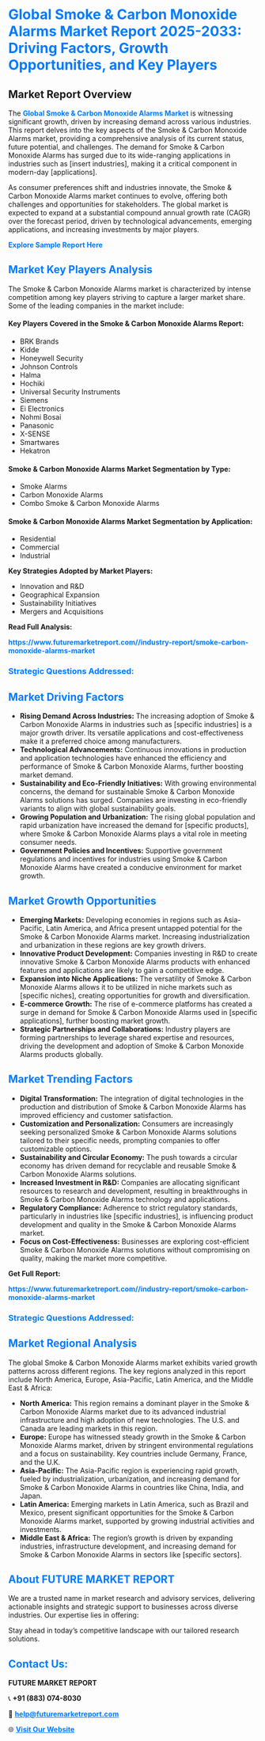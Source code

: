 <h1 style="color: #007BFF;">Global Smoke & Carbon Monoxide Alarms Market Report 2025-2033: Driving Factors, Growth Opportunities, and Key Players</h1>

<section id="overview">
<h2>Market Report Overview</h2>
<p>The <a href="https://www.futuremarketreport.com//industry-report/smoke-carbon-monoxide-alarms-market" style="color: #007BFF; text-decoration: none;"><strong>Global Smoke & Carbon Monoxide Alarms Market</strong></a> is witnessing significant growth, driven by increasing demand across various industries. This report delves into the key aspects of the Smoke & Carbon Monoxide Alarms market, providing a comprehensive analysis of its current status, future potential, and challenges. The demand for Smoke & Carbon Monoxide Alarms has surged due to its wide-ranging applications in industries such as [insert industries], making it a critical component in modern-day [applications].</p>
<p>As consumer preferences shift and industries innovate, the Smoke & Carbon Monoxide Alarms market continues to evolve, offering both challenges and opportunities for stakeholders. The global market is expected to expand at a substantial compound annual growth rate (CAGR) over the forecast period, driven by technological advancements, emerging applications, and increasing investments by major players.</p>
</section>

<section id="overview">
<p><a href="https://www.futuremarketreport.com//request-sample/reportId=59178" style="color: #007BFF; text-decoration: none;"><strong>Explore Sample Report Here</strong></a></p>
</section>

<section id="key-players">
<h2 style="color: #007BFF;">Market Key Players Analysis</h2>
<p>The Smoke & Carbon Monoxide Alarms market is characterized by intense competition among key players striving to capture a larger market share. Some of the leading companies in the market include:</p>
<h4>Key Players Covered in the Smoke & Carbon Monoxide Alarms Report:</h4>
<ul><li>BRK Brands</li><li>Kidde</li><li>Honeywell Security</li><li>Johnson Controls</li><li>Halma</li><li>Hochiki</li><li>Universal Security Instruments</li><li>Siemens</li><li>Ei Electronics</li><li>Nohmi Bosai</li><li>Panasonic</li><li>X-SENSE</li><li>Smartwares</li><li>Hekatron</li></ul>
<h4>Smoke & Carbon Monoxide Alarms Market Segmentation by Type:</h4>
<ul><li>Smoke Alarms</li><li>Carbon Monoxide Alarms</li><li>Combo Smoke &amp; Carbon Monoxide Alarms</li></ul>

<h4>Smoke & Carbon Monoxide Alarms Market Segmentation by Application:</h4>
<ul><li>Residential</li><li>Commercial</li><li>Industrial</li></ul>
<p><strong>Key Strategies Adopted by Market Players:</strong></p>
<ul>
<li>Innovation and R&D</li>
<li>Geographical Expansion</li>
<li>Sustainability Initiatives</li>
<li>Mergers and Acquisitions</li>
</ul>
</section>

<section>
<p><strong>Read Full Analysis: </strong></p><a href="https://www.futuremarketreport.com//industry-report/smoke-carbon-monoxide-alarms-market" style="color: #007BFF; text-decoration: none;"><strong>https://www.futuremarketreport.com//industry-report/smoke-carbon-monoxide-alarms-market</strong></a>
<h3 style="color: #007BFF;">Strategic Questions Addressed:</h3>
</section>

<section id="driving-factors">
<h2 style="color: #007BFF;">Market Driving Factors</h2>
<ul>
<li><strong>Rising Demand Across Industries:</strong> The increasing adoption of Smoke & Carbon Monoxide Alarms in industries such as [specific industries] is a major growth driver. Its versatile applications and cost-effectiveness make it a preferred choice among manufacturers.</li>
<li><strong>Technological Advancements:</strong> Continuous innovations in production and application technologies have enhanced the efficiency and performance of Smoke & Carbon Monoxide Alarms, further boosting market demand.</li>
<li><strong>Sustainability and Eco-Friendly Initiatives:</strong> With growing environmental concerns, the demand for sustainable Smoke & Carbon Monoxide Alarms solutions has surged. Companies are investing in eco-friendly variants to align with global sustainability goals.</li>
<li><strong>Growing Population and Urbanization:</strong> The rising global population and rapid urbanization have increased the demand for [specific products], where Smoke & Carbon Monoxide Alarms plays a vital role in meeting consumer needs.</li>
<li><strong>Government Policies and Incentives:</strong> Supportive government regulations and incentives for industries using Smoke & Carbon Monoxide Alarms have created a conducive environment for market growth.</li>
</ul>
</section>

<section id="growth-opportunities">
<h2 style="color: #007BFF;">Market Growth Opportunities</h2>
<ul>
<li><strong>Emerging Markets:</strong> Developing economies in regions such as Asia-Pacific, Latin America, and Africa present untapped potential for the Smoke & Carbon Monoxide Alarms market. Increasing industrialization and urbanization in these regions are key growth drivers.</li>
<li><strong>Innovative Product Development:</strong> Companies investing in R&D to create innovative Smoke & Carbon Monoxide Alarms products with enhanced features and applications are likely to gain a competitive edge.</li>
<li><strong>Expansion into Niche Applications:</strong> The versatility of Smoke & Carbon Monoxide Alarms allows it to be utilized in niche markets such as [specific niches], creating opportunities for growth and diversification.</li>
<li><strong>E-commerce Growth:</strong> The rise of e-commerce platforms has created a surge in demand for Smoke & Carbon Monoxide Alarms used in [specific applications], further boosting market growth.</li>
<li><strong>Strategic Partnerships and Collaborations:</strong> Industry players are forming partnerships to leverage shared expertise and resources, driving the development and adoption of Smoke & Carbon Monoxide Alarms products globally.</li>
</ul>
</section>

<section id="trending-factors">
<h2 style="color: #007BFF;">Market Trending Factors</h2>
<ul>
<li><strong>Digital Transformation:</strong> The integration of digital technologies in the production and distribution of Smoke & Carbon Monoxide Alarms has improved efficiency and customer satisfaction.</li>
<li><strong>Customization and Personalization:</strong> Consumers are increasingly seeking personalized Smoke & Carbon Monoxide Alarms solutions tailored to their specific needs, prompting companies to offer customizable options.</li>
<li><strong>Sustainability and Circular Economy:</strong> The push towards a circular economy has driven demand for recyclable and reusable Smoke & Carbon Monoxide Alarms solutions.</li>
<li><strong>Increased Investment in R&D:</strong> Companies are allocating significant resources to research and development, resulting in breakthroughs in Smoke & Carbon Monoxide Alarms technology and applications.</li>
<li><strong>Regulatory Compliance:</strong> Adherence to strict regulatory standards, particularly in industries like [specific industries], is influencing product development and quality in the Smoke & Carbon Monoxide Alarms market.</li>
<li><strong>Focus on Cost-Effectiveness:</strong> Businesses are exploring cost-efficient Smoke & Carbon Monoxide Alarms solutions without compromising on quality, making the market more competitive.</li>
</ul>
</section>

<section>
<p><strong>Get Full Report: </strong></p><a href="https://www.futuremarketreport.com//industry-report/smoke-carbon-monoxide-alarms-market" style="color: #007BFF; text-decoration: none;"><strong>https://www.futuremarketreport.com//industry-report/smoke-carbon-monoxide-alarms-market</strong></a>
<h3 style="color: #007BFF;">Strategic Questions Addressed:</h3>
</section>


<section id="regional-analysis">
<h2 style="color: #007BFF;">Market Regional Analysis</h2>
<p>The global Smoke & Carbon Monoxide Alarms market exhibits varied growth patterns across different regions. The key regions analyzed in this report include North America, Europe, Asia-Pacific, Latin America, and the Middle East & Africa:</p>
<ul>
<li><strong>North America:</strong> This region remains a dominant player in the Smoke & Carbon Monoxide Alarms market due to its advanced industrial infrastructure and high adoption of new technologies. The U.S. and Canada are leading markets in this region.</li>
<li><strong>Europe:</strong> Europe has witnessed steady growth in the Smoke & Carbon Monoxide Alarms market, driven by stringent environmental regulations and a focus on sustainability. Key countries include Germany, France, and the U.K.</li>
<li><strong>Asia-Pacific:</strong> The Asia-Pacific region is experiencing rapid growth, fueled by industrialization, urbanization, and increasing demand for Smoke & Carbon Monoxide Alarms in countries like China, India, and Japan.</li>
<li><strong>Latin America:</strong> Emerging markets in Latin America, such as Brazil and Mexico, present significant opportunities for the Smoke & Carbon Monoxide Alarms market, supported by growing industrial activities and investments.</li>
<li><strong>Middle East & Africa:</strong> The region’s growth is driven by expanding industries, infrastructure development, and increasing demand for Smoke & Carbon Monoxide Alarms in sectors like [specific sectors].</li>
</ul>
</section>

<footer>
<h2 style="color: #007BFF;">About FUTURE MARKET REPORT</h2>
<p>We are a trusted name in market research and advisory services, delivering actionable insights and strategic support to businesses across diverse industries. Our expertise lies in offering:</p>

<p>Stay ahead in today’s competitive landscape with our tailored research solutions.</p>

<h2 style="color: #007BFF;">Contact Us:</h2>
<p><strong>FUTURE MARKET REPORT</strong></p>
<p>📞 <strong>+91 (883) 074-8030</strong></p>
<p>📧 <strong><a href="mailto:help@futuremarketreport.com" style="color: #007BFF;">help@futuremarketreport.com</a></strong></p>
<p>🌐 <strong><a href="https://www.futuremarketreport.com/" style="color: #007BFF;">Visit Our Website</a></strong></p>
</footer>